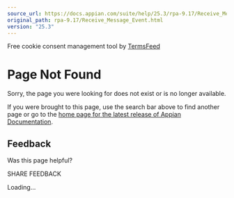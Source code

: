 ```yaml
---
source_url: https://docs.appian.com/suite/help/25.3/rpa-9.17/Receive_Message_Event.html
original_path: rpa-9.17/Receive_Message_Event.html
version: "25.3"
---
```


Free cookie consent management tool by [TermsFeed](https://www.termsfeed.com/)

# Page Not Found

Sorry, the page you were looking for does not exist or is no longer available.

If you were brought to this page, use the search bar above to find another page or go to the [home page for the latest release of Appian Documentation](https://docs.appian.com/suite/help/latest/).

## Feedback

Was this page helpful?

SHARE FEEDBACK

Loading...